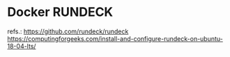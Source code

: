 

# Docker RUNDECK


refs.:
https://github.com/rundeck/rundeck
https://computingforgeeks.com/install-and-configure-rundeck-on-ubuntu-18-04-lts/

